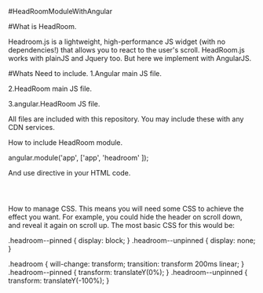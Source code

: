 #HeadRoomModuleWithAngular

#What is HeadRoom.

Headroom.js is a lightweight, high-performance JS widget (with no dependencies!) that allows you to react to the user's scroll. 
HeadRoom.js works with plainJS and Jquery too. But here we implement with AngularJS.

#Whats Need to include.
1.Angular main JS file.

2.HeadRoom main JS file.

3.angular.HeadRoom JS file. 

All files are included with this repository. You may include these  with any CDN services.


How to include HeadRoom module.

angular.module('app', ['app',
'headroom'
]);

And  use directive in your HTML code.

<header headroom></header>
<!-- or -->
<headroom></headroom>
<!-- or with options -->
<headroom tolerance='0' offset='0' scroller=".my-scroller" classes="{pinned:'headroom--pinned',unpinned:'headroom--unpinned',initial:'headroom'}"></headroom>


How to manage CSS.
This means you will need some CSS to achieve the effect you want. For example, you could hide the header on scroll down, and reveal it again on scroll up. The most basic CSS for this would be:

.headroom--pinned {
    display: block;
}
.headroom--unpinned {
    display: none;
}

.headroom {
    will-change: transform;
    transition: transform 200ms linear;
}
.headroom--pinned {
    transform: translateY(0%);
}
.headroom--unpinned {
    transform: translateY(-100%);
}
